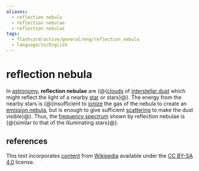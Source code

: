 ```yaml
---
aliases:
  - reflection nebula
  - reflection nebulae
  - reflection nebulas
tags:
  - flashcard/active/general/eng/reflection_nebula
  - language/in/English
---
```


# reflection nebula

In [astronomy](astronomy.md), __reflection nebulae__ are {@{[clouds](interstellar%20cloud.md) of [interstellar dust](cosmic%20dust.md) which might reflect the light of a nearby [star](star.md) or stars}@}. The energy from the nearby stars is {@{insufficient to [ionize](ionization.md) the gas of the nebula to create an [emission nebula](emission%20nebula.md), but is enough to give sufficient [scattering](scattering.md) to make the dust visible}@}. Thus, the [frequency spectrum](spectral%20density.md#explanation) shown by reflection nebulae is {@{similar to that of the illuminating stars}@}. <!--SR:!2025-12-04,325,290!2028-03-04,871,290!2026-04-23,469,310-->

## references

This text incorporates [content](https://en.wikipedia.org/wiki/reflection_nebula) from [Wikipedia](Wikipedia.md) available under the [CC BY-SA 4.0](https://creativecommons.org/licenses/by-sa/4.0/) license.
